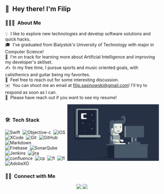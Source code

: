 ## 👋 &nbsp;Hey there! I'm Filip

### 👨🏻‍💻 &nbsp;About Me

💡 &nbsp;I like to explore new technologies and develop software solutions and quick hacks.\
🎓 &nbsp;I've graduated from Bialystok's University of Technology with major in Computer Science!\
🌱 &nbsp;I'm on track for learning more about Artificial Intelligence and improving my developer's skillset.\
✍️ &nbsp;In my free time, I pursue sports and music oriented goals, with calisthenics and guitar being my favorites.\
💬 &nbsp;Feel free to reach out for some interesting discussion.\
✉️ &nbsp;You can shoot me an email at filip.sasinowski@gmail.com! I'll try to respond as soon as I can.\
📄 &nbsp;Please have reach out if you want to see my resume!

<img alt="Night Coding" src="https://raw.githubusercontent.com/AVS1508/AVS1508/master/assets/Night-Coding.gif" align="right"/> <br>

### 🛠 &nbsp;Tech Stack

![Swift](https://img.shields.io/badge/-Swift-333333?style=flat&logo=swift)&nbsp;
![Objective-c](https://img.shields.io/badge/-obj%20c-333333?style=flat&logo=c)&nbsp;
![iOS](https://img.shields.io/badge/-iOS-333333?style=flat&logo=iOS&logoColor=FFA518)&nbsp;
![XCode](https://img.shields.io/badge/-XCode-333333?style=flat&logo=xcode)&nbsp;
![Git](https://img.shields.io/badge/-Git-333333?style=flat&logo=git)&nbsp;
![GitHub](https://img.shields.io/badge/-GitHub-333333?style=flat&logo=github)&nbsp;
![Markdown](https://img.shields.io/badge/-Markdown-333333?style=flat&logo=markdown)\
![Firebase](https://img.shields.io/badge/-Firebase-333333?style=flat&logo=firebase)&nbsp;
![SonarQube](https://img.shields.io/badge/-SonarQube-333333?style=flat&logo=sonarqube)&nbsp;
![Jenkins](https://img.shields.io/badge/-Jenkins-333333?style=flat&logo=Jenkins)&nbsp;
![jira](https://img.shields.io/badge/-JIRA-333333?style=flat&logo=jira&logoColor=0052CC)&nbsp;
![confluence](https://img.shields.io/badge/-Confluence-333333?style=flat&logo=confluence&logoColor=0052CC)&nbsp;
![cp](https://img.shields.io/badge/-Cocoapods-333333?style=flat&logo=cocoapods)&nbsp;
![fl](https://img.shields.io/badge/-Fastlane-333333?style=flat&logo=fastlane)&nbsp;
![fl](https://img.shields.io/badge/-Sourcetree-333333?style=flat&logo=sourcetree&logoColor=0052CC)&nbsp;
![AdobeXD](https://img.shields.io/badge/-AdobeXD-333333?style=flat&logo=adobe-xd)
<!--- 
### ⚙️ &nbsp;GitHub Analytics

<p align="center">
<a href="https://github.com/FilipSasinowski">
  <img height="180em" src="https://github-readme-stats-eight-theta.vercel.app/api?username=FilipSasinowski&show_icons=true&theme=vue-dark&include_all_commits=true&count_private=true" />
  <img height="180em" src="https://github-readme-stats-eight-theta.vercel.app/api/top-langs/?username=FilipSasinowski&layout=compact&exclude_lang=java+r&theme=vue-dark" />
</a>
</p>
-->

### 🤝🏻 &nbsp;Connect with Me

<p align="center">
<a href="https://www.linkedin.com/in/filip-sasinowski/"><img src="https://img.shields.io/badge/-Filip%20Sasinowski-0077B5?style=flat-square&logo=Linkedin&logoColor=white"/></a>
<a href="mailto:filip.sasinowski@gmail.com"><img src="https://img.shields.io/badge/-filip.sasinowski@gmail.com-D14836?style=flat-square&logo=Gmail&logoColor=white"/></a>
</p>

[//]: <> (Read me inspired by user AVS1508)
